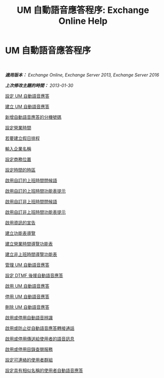 ﻿---
title: 'UM 自動語音應答程序: Exchange Online Help'
TOCTitle: UM 自動語音應答程序
ms:assetid: 9e59d68f-e11a-49b0-ac6b-88061761fd45
ms:mtpsurl: https://technet.microsoft.com/zh-tw/library/JJ822155(v=EXCHG.150)
ms:contentKeyID: 50554051
ms.date: 05/23/2018
mtps_version: v=EXCHG.150
ms.translationtype: MT
---

# UM 自動語音應答程序

 

_**適用版本：** Exchange Online, Exchange Server 2013, Exchange Server 2016_

_**上次修改主題的時間：** 2013-01-30_

[設定 UM 自動語音應答](set-up-a-um-auto-attendant-exchange-2013-help.md)

[建立 UM 自動語音應答](create-a-um-auto-attendant-exchange-2013-help.md)

[新增自動語音應答的分機號碼](add-an-auto-attendant-extension-number-exchange-2013-help.md)

[設定營業時間](configure-business-hours-exchange-2013-help.md)

[若要建立假日排程](create-a-holiday-schedule-exchange-2013-help.md)

[輸入企業名稱](enter-a-business-name-exchange-2013-help.md)

[設定商務位置](set-a-business-location-exchange-2013-help.md)

[設定時間的時區](configure-the-time-zone-exchange-2013-help.md)

[啟用自訂的上班時間問候語](enable-a-customized-business-hours-greeting-exchange-2013-help.md)

[啟用自訂的上班時間功能表提示](enable-a-customized-business-hours-menu-prompt-exchange-2013-help.md)

[啟用自訂非上班時間問候語](enable-a-customized-non-business-hours-greeting-exchange-2013-help.md)

[啟用自訂非上班時間功能表提示](enable-a-customized-non-business-hours-menu-prompt-exchange-2013-help.md)

[啟用資訊的宣告](enable-an-informational-announcement-exchange-2013-help.md)

[建立功能表導覽](create-menu-navigation-exchange-2013-help.md)

[建立營業時間導覽功能表](create-business-hours-navigation-menus-exchange-2013-help.md)

[建立非上班時間導覽功能表](create-non-business-hours-navigation-menus-exchange-2013-help.md)

[管理 UM 自動語音應答](manage-a-um-auto-attendant-exchange-2013-help.md)

[設定 DTMF 後援自動語音應答](configure-a-dtmf-fallback-auto-attendant-exchange-2013-help.md)

[啟用 UM 自動語音應答](enable-a-um-auto-attendant-exchange-2013-help.md)

[停用 UM 自動語音應答](disable-a-um-auto-attendant-exchange-2013-help.md)

[刪除 UM 自動語音應答](delete-a-um-auto-attendant-exchange-2013-help.md)

[啟用或停用自動語音辨識](enable-or-disable-automatic-speech-recognition-exchange-2013-help.md)

[啟用或防止從自動語音應答轉接通話](enable-or-prevent-transferring-calls-from-an-auto-attendant-exchange-2013-help.md)

[啟用或停用傳送給使用者的語音訊息](enable-or-disable-sending-voice-messages-to-users-exchange-2013-help.md)

[啟用或停用目錄查閱服務](enable-or-disable-directory-lookups-exchange-2013-help.md)

[設定可連絡的使用者群組](configure-the-group-of-users-that-can-be-contacted-exchange-2013-help.md)

[設定具有相似名稱的使用者自動語音應答](configure-an-auto-attendant-for-users-who-have-similar-names-exchange-2013-help.md)

